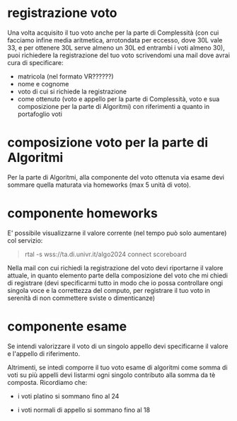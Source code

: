 # registrazione voto

Una volta acquisito il tuo voto anche per la parte di Complessità (con cui facciamo infine media aritmetica, arrotondata per eccesso, dove 30L vale 33, e per ottenere 30L serve almeno un 30L ed entrambi i voti almeno 30), puoi richiedere la registrazione del tuo voto scrivendomi una mail dove avrai cura di specificare:
- matricola (nel formato VR??????)
- nome e cognome
- voto di cui si richiede la registrazione
- come ottenuto (voto e appello per la parte di Complessità, voto e sua composizione per la parte di Algoritmi) con riferimenti a quanto in portafoglio voti

# composizione voto per la parte di Algoritmi

Per la parte di Algoritmi, alla componente del voto ottenuta via esame devi sommare quella maturata via homeworks (max 5 unità di voto).

# componente homeworks

E' possibile visualizzarne il valore corrente (nel tempo può solo aumentare) col servizio:

> rtal -s wss://ta.di.univr.it/algo2024 connect scoreboard

Nella mail con cui richiedi la registrazione del voto devi riportarne il valore attuale, in quanto elemento parte della composizione del voto che mi chiedi di registrare (devi specificarmi tutto in modo che io possa controllare ongi singola voce e la correttezza del computo, per registrare il tuo voto in serenità di non commettere sviste o dimenticanze)

# componente esame

Se intendi valorizzare il voto di un singolo appello devi specificarne il valore e l'appello di riferimento.

Altrimenti, se intedi comporre il tuo voto esame di algoritmi come somma di voti su più appelli devi listarmi ogni singolo contributo alla somma da tè composta.
Ricordiamo che:

- i voti platino si sommano fino al 24

- i voti normali di appello si sommano fino al 18






